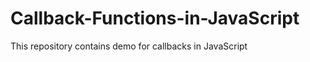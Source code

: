 Callback-Functions-in-JavaScript
================================

This repository contains demo for callbacks in JavaScript
